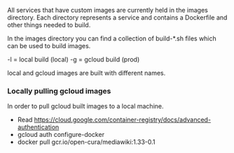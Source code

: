 All services that have custom images are currently held in the images directory.
Each directory represents a service and contains a Dockerfile and other things needed to build.

In the images directory you can find a collection of build-*.sh files which can be used to build images.

 -l = local build (local)
 -g = gcloud build (prod)

local and gcloud images are built with different names.

### Locally pulling gcloud images

In order to pull gcloud built images to a local machine.
 - Read https://cloud.google.com/container-registry/docs/advanced-authentication
 - gcloud auth configure-docker
 - docker pull gcr.io/open-cura/mediawiki:1.33-0.1
